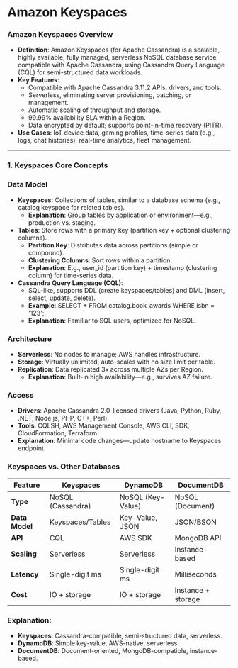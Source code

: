 # Amazon Keyspaces

### **Amazon Keyspaces Overview**

- **Definition**: Amazon Keyspaces (for Apache Cassandra) is a scalable, highly available, fully managed, serverless NoSQL database service compatible with Apache Cassandra, using Cassandra Query Language (CQL) for semi-structured data workloads.
- **Key Features**:
    - Compatible with Apache Cassandra 3.11.2 APIs, drivers, and tools.
    - Serverless, eliminating server provisioning, patching, or management.
    - Automatic scaling of throughput and storage.
    - 99.99% availability SLA within a Region.
    - Data encrypted by default; supports point-in-time recovery (PITR).
- **Use Cases**: IoT device data, gaming profiles, time-series data (e.g., logs, chat histories), real-time analytics, fleet management.

---

### **1. Keyspaces Core Concepts**

### **Data Model**

- **Keyspaces**: Collections of tables, similar to a database schema (e.g., catalog keyspace for related tables).
    - **Explanation**: Group tables by application or environment—e.g., production vs. staging.
- **Tables**: Store rows with a primary key (partition key + optional clustering columns).
    - **Partition Key**: Distributes data across partitions (simple or compound).
    - **Clustering Columns**: Sort rows within a partition.
    - **Explanation**: E.g., user_id (partition key) + timestamp (clustering column) for time-series data.
- **Cassandra Query Language (CQL)**:
    - SQL-like, supports DDL (create keyspaces/tables) and DML (insert, select, update, delete).
    - **Example**: SELECT * FROM catalog.book_awards WHERE isbn = '123';.
    - **Explanation**: Familiar to SQL users, optimized for NoSQL.

### **Architecture**

- **Serverless**: No nodes to manage; AWS handles infrastructure.
- **Storage**: Virtually unlimited, auto-scales with no size limit per table.
- **Replication**: Data replicated 3x across multiple AZs per Region.
    - **Explanation**: Built-in high availability—e.g., survives AZ failure.

### **Access**

- **Drivers**: Apache Cassandra 2.0-licensed drivers (Java, Python, Ruby, .NET, Node.js, PHP, C++, Perl).
- **Tools**: CQLSH, AWS Management Console, AWS CLI, SDK, CloudFormation, Terraform.
- **Explanation**: Minimal code changes—update hostname to Keyspaces endpoint.

### **Keyspaces vs. Other Databases**

| **Feature** | **Keyspaces** | **DynamoDB** | **DocumentDB** |
| --- | --- | --- | --- |
| **Type** | NoSQL (Cassandra) | NoSQL (Key-Value) | NoSQL (Document) |
| **Data Model** | Keyspaces/Tables | Key-Value, JSON | JSON/BSON |
| **API** | CQL | AWS SDK | MongoDB API |
| **Scaling** | Serverless | Serverless | Instance-based |
| **Latency** | Single-digit ms | Single-digit ms | Milliseconds |
| **Cost** | IO + storage | IO + storage | Instance + storage |

### **Explanation**:

- **Keyspaces**: Cassandra-compatible, semi-structured data, serverless.
- **DynamoDB**: Simple key-value, AWS-native, serverless.
- **DocumentDB**: Document-oriented, MongoDB-compatible, instance-based.